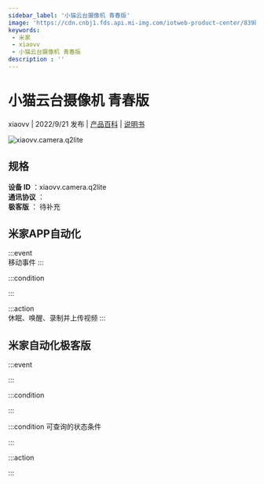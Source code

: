 ```yaml
---
sidebar_label: '小猫云台摄像机 青春版'
image: 'https://cdn.cnbj1.fds.api.mi-img.com/iotweb-product-center/839b785ae53681dda5818274ee2adc39_1657246021456.png?GalaxyAccessKeyId=AKVGLQWBOVIRQ3XLEW&Expires=9223372036854775807&Signature=Q31QRZNhbRNO4BGlAxuM5i7xAqg='
keywords: 
 - 米家
 - xiaovv
 - 小猫云台摄像机 青春版
description : ''
---
```

# 小猫云台摄像机 青春版

xiaovv | 2022/9/21 发布 | [产品百科](https://home.mi.com/webapp/content/baike/product/index.html?model=xiaovv.camera.q2lite/) | [说明书](https://home.mi.com/views/introduction.html?model=xiaovv.camera.q2lite&region=cn)

![xiaovv.camera.q2lite](https://cdn.cnbj1.fds.api.mi-img.com/iotweb-product-center/839b785ae53681dda5818274ee2adc39_1657246021456.png?GalaxyAccessKeyId=AKVGLQWBOVIRQ3XLEW&Expires=9223372036854775807&Signature=Q31QRZNhbRNO4BGlAxuM5i7xAqg=)

## 规格  
> 
**设备 ID** ：xiaovv.camera.q2lite  
**通讯协议** ：  
**极客版**  ： 待补充 


## 米家APP自动化  

:::event  
移动事件
:::

:::condition  

:::

:::action   
休眠、唤醒、录制并上传视频
:::

## 米家自动化极客版  

:::event  

:::

:::condition  

:::

:::condition 可查询的状态条件  

:::

:::action  

:::

        
